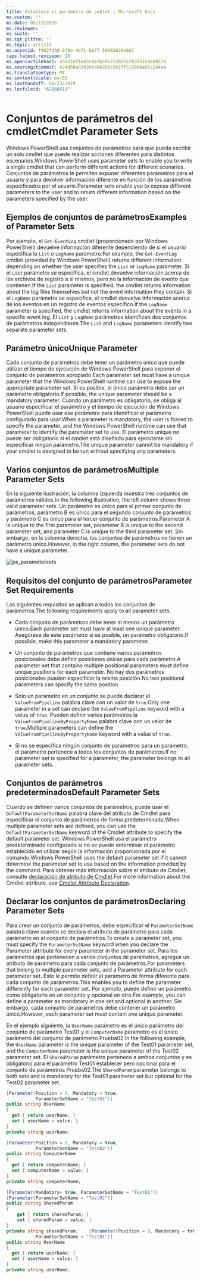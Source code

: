 ```yaml
---
title: Establece el parámetro de cmdlet | Microsoft Docs
ms.custom: ''
ms.date: 09/13/2016
ms.reviewer: ''
ms.suite: ''
ms.tgt_pltfrm: ''
ms.topic: article
ms.assetid: f902fd4d-8f6e-4ef1-b07f-59983039a0d1
caps.latest.revision: 10
ms.openlocfilehash: a5822ef1ed3c9efb5957c20255783d515de8957a
ms.sourcegitcommit: e7445ba8203da304286c591ff513900ad1c244a4
ms.translationtype: MT
ms.contentlocale: es-ES
ms.lasthandoff: 04/23/2019
ms.locfileid: "62068519"
---
```

# <a name="cmdlet-parameter-sets"></a><span data-ttu-id="5299c-102">Conjuntos de parámetros del cmdlet</span><span class="sxs-lookup"><span data-stu-id="5299c-102">Cmdlet Parameter Sets</span></span>

<span data-ttu-id="5299c-103">Windows PowerShell usa conjuntos de parámetros para que pueda escribir un solo cmdlet que puede realizar acciones diferentes para distintos escenarios.</span><span class="sxs-lookup"><span data-stu-id="5299c-103">Windows PowerShell uses parameter sets to enable you to write a single cmdlet that can perform different actions for different scenarios.</span></span> <span data-ttu-id="5299c-104">Conjuntos de parámetros le permiten exponer diferentes parámetros para el usuario y para devolver información diferente en función de los parámetros especificados por el usuario.</span><span class="sxs-lookup"><span data-stu-id="5299c-104">Parameter sets enable you to expose different parameters to the user and to return different information based on the parameters specified by the user.</span></span>

## <a name="examples-of-parameter-sets"></a><span data-ttu-id="5299c-105">Ejemplos de conjuntos de parámetros</span><span class="sxs-lookup"><span data-stu-id="5299c-105">Examples of Parameter Sets</span></span>

<span data-ttu-id="5299c-106">Por ejemplo, el `Get-EventLog` cmdlet (proporcionado por Windows PowerShell) devuelve información diferente dependiendo de si el usuario especifica la `List` o `LogName` parámetro.</span><span class="sxs-lookup"><span data-stu-id="5299c-106">For example, the `Get-EventLog` cmdlet (provided by Windows PowerShell) returns different information depending on whether the user specifies the `List` or `LogName` parameter.</span></span> <span data-ttu-id="5299c-107">Si el `List` parámetro se especifica, el cmdlet devuelve información acerca de los archivos de registro a sí mismos, pero no la información de evento que contienen.</span><span class="sxs-lookup"><span data-stu-id="5299c-107">If the `List` parameter is specified, the cmdlet returns information about the log files themselves but not the event information they contain.</span></span> <span data-ttu-id="5299c-108">Si el `LogName` parámetro se especifica, el cmdlet devuelve información acerca de los eventos en un registro de eventos específico.</span><span class="sxs-lookup"><span data-stu-id="5299c-108">If the `LogName` parameter is specified, the cmdlet returns information about the events in a specific event log.</span></span> <span data-ttu-id="5299c-109">El `List` y `LogName` parámetros identifican dos conjuntos de parámetros independiente.</span><span class="sxs-lookup"><span data-stu-id="5299c-109">The `List` and `LogName` parameters identify two separate parameter sets.</span></span>

## <a name="unique-parameter"></a><span data-ttu-id="5299c-110">Parámetro único</span><span class="sxs-lookup"><span data-stu-id="5299c-110">Unique Parameter</span></span>

<span data-ttu-id="5299c-111">Cada conjunto de parámetros debe tener un parámetro único que puede utilizar el tiempo de ejecución de Windows PowerShell para exponer el conjunto de parámetros apropiado.</span><span class="sxs-lookup"><span data-stu-id="5299c-111">Each parameter set must have a unique parameter that the Windows PowerShell runtime can use to expose the appropriate parameter set.</span></span> <span data-ttu-id="5299c-112">Si es posible, el único parámetro debe ser un parámetro obligatorio.</span><span class="sxs-lookup"><span data-stu-id="5299c-112">If possible, the unique parameter should be a mandatory parameter.</span></span> <span data-ttu-id="5299c-113">Cuando un parámetro es obligatorio, se obliga al usuario especificar el parámetro y el tiempo de ejecución de Windows PowerShell puede usar ese parámetro para identificar el parámetro configurado para usar.</span><span class="sxs-lookup"><span data-stu-id="5299c-113">When a parameter is mandatory, the user is forced to specify the parameter, and the Windows PowerShell runtime can use that parameter to identify the parameter set to use.</span></span> <span data-ttu-id="5299c-114">El parámetro unique no puede ser obligatorio si el cmdlet está diseñado para ejecutarse sin especificar ningún parámetro.</span><span class="sxs-lookup"><span data-stu-id="5299c-114">The unique parameter cannot be mandatory if your cmdlet is designed to be run without specifying any parameters.</span></span>

## <a name="multiple-parameter-sets"></a><span data-ttu-id="5299c-115">Varios conjuntos de parámetros</span><span class="sxs-lookup"><span data-stu-id="5299c-115">Multiple Parameter Sets</span></span>

<span data-ttu-id="5299c-116">En la siguiente ilustración, la columna izquierda muestra tres conjuntos de parámetros válidos.</span><span class="sxs-lookup"><span data-stu-id="5299c-116">In the following illustration, the left column shows three valid parameter sets.</span></span> <span data-ttu-id="5299c-117">Un parámetro es único para el primer conjunto de parámetros, parámetro B es único para el segundo conjunto de parámetros y parámetro C es único para el tercer conjunto de parámetros.</span><span class="sxs-lookup"><span data-stu-id="5299c-117">Parameter A is unique to the first parameter set, parameter B is unique to the second parameter set, and parameter C is unique to the third parameter set.</span></span> <span data-ttu-id="5299c-118">Sin embargo, en la columna derecha, los conjuntos de parámetros no tienen un parámetro único.</span><span class="sxs-lookup"><span data-stu-id="5299c-118">However, in the right column, the parameter sets do not have a unique parameter.</span></span>

![ps_parametersets](../media/ps-parametersets.gif)

## <a name="parameter-set-requirements"></a><span data-ttu-id="5299c-120">Requisitos del conjunto de parámetros</span><span class="sxs-lookup"><span data-stu-id="5299c-120">Parameter Set Requirements</span></span>

<span data-ttu-id="5299c-121">Los siguientes requisitos se aplican a todos los conjuntos de parámetros.</span><span class="sxs-lookup"><span data-stu-id="5299c-121">The following requirements apply to all parameter sets.</span></span>

- <span data-ttu-id="5299c-122">Cada conjunto de parámetros debe tener al menos un parámetro único.</span><span class="sxs-lookup"><span data-stu-id="5299c-122">Each parameter set must have at least one unique parameter.</span></span> <span data-ttu-id="5299c-123">Asegúrese de este parámetro si es posible, un parámetro obligatorio.</span><span class="sxs-lookup"><span data-stu-id="5299c-123">If possible, make this parameter a mandatory parameter.</span></span>

- <span data-ttu-id="5299c-124">Un conjunto de parámetros que contiene varios parámetros posicionales debe definir posiciones únicas para cada parámetro.</span><span class="sxs-lookup"><span data-stu-id="5299c-124">A parameter set that contains multiple positional parameters must define unique positions for each parameter.</span></span> <span data-ttu-id="5299c-125">No hay dos parámetros posicionales pueden especificar la misma posición.</span><span class="sxs-lookup"><span data-stu-id="5299c-125">No two positional parameters can specify the same position.</span></span>

- <span data-ttu-id="5299c-126">Solo un parámetro en un conjunto se puede declarar el `ValueFromPipeline` palabra clave con un valor de `true`.</span><span class="sxs-lookup"><span data-stu-id="5299c-126">Only one parameter in a set can declare the `ValueFromPipeline` keyword with a value of `true`.</span></span> <span data-ttu-id="5299c-127">Pueden definir varios parámetros la `ValueFromPipelineByPropertyName` palabra clave con un valor de `true`.</span><span class="sxs-lookup"><span data-stu-id="5299c-127">Multiple parameters can define the `ValueFromPipelineByPropertyName` keyword with a value of `true`.</span></span>

- <span data-ttu-id="5299c-128">Si no se especifica ningún conjunto de parámetros para un parámetro, el parámetro pertenece a todos los conjuntos de parámetros.</span><span class="sxs-lookup"><span data-stu-id="5299c-128">If no parameter set is specified for a parameter, the parameter belongs to all parameter sets.</span></span>

## <a name="default-parameter-sets"></a><span data-ttu-id="5299c-129">Conjuntos de parámetros predeterminados</span><span class="sxs-lookup"><span data-stu-id="5299c-129">Default Parameter Sets</span></span>

<span data-ttu-id="5299c-130">Cuando se definen varios conjuntos de parámetros, puede usar el `DefaultParameterSetName` palabra clave del atributo de Cmdlet para especificar el conjunto de parámetros de forma predeterminada.</span><span class="sxs-lookup"><span data-stu-id="5299c-130">When multiple parameter sets are defined, you can use the `DefaultParameterSetName` keyword of the Cmdlet attribute to specify the default parameter set.</span></span> <span data-ttu-id="5299c-131">Windows PowerShell usa el parámetro predeterminado configurado si no se puede determinar el parámetro establecido en utilizar según la información proporcionada por el comando.</span><span class="sxs-lookup"><span data-stu-id="5299c-131">Windows PowerShell uses the default parameter set if it cannot determine the parameter set to use based on the information provided by the command.</span></span> <span data-ttu-id="5299c-132">Para obtener más información sobre el atributo de Cmdlet, consulte [declaración de atributo de Cmdlet](./cmdlet-attribute-declaration.md).</span><span class="sxs-lookup"><span data-stu-id="5299c-132">For more information about the Cmdlet attribute, see [Cmdlet Attribute Declaration](./cmdlet-attribute-declaration.md).</span></span>

## <a name="declaring-parameter-sets"></a><span data-ttu-id="5299c-133">Declarar los conjuntos de parámetros</span><span class="sxs-lookup"><span data-stu-id="5299c-133">Declaring Parameter Sets</span></span>

<span data-ttu-id="5299c-134">Para crear un conjunto de parámetros, debe especificar el `ParameterSetName` palabra clave cuando se declara el atributo de parámetro para cada parámetro en el conjunto de parámetros.</span><span class="sxs-lookup"><span data-stu-id="5299c-134">To create a parameter set, you must specify the `ParameterSetName` keyword when you declare the Parameter attribute for every parameter in the parameter set.</span></span> <span data-ttu-id="5299c-135">Para los parámetros que pertenecen a varios conjuntos de parámetros, agregue un atributo de parámetro para cada conjunto de parámetros.</span><span class="sxs-lookup"><span data-stu-id="5299c-135">For parameters that belong to multiple parameter sets, add a Parameter attribute for each parameter set.</span></span> <span data-ttu-id="5299c-136">Esto le permite definir el parámetro de forma diferente para cada conjunto de parámetros.</span><span class="sxs-lookup"><span data-stu-id="5299c-136">This enables you to define the parameter differently for each parameter set.</span></span> <span data-ttu-id="5299c-137">Por ejemplo, puede definir un parámetro como obligatorio en un conjunto y opcional en otro.</span><span class="sxs-lookup"><span data-stu-id="5299c-137">For example, you can define a parameter as mandatory in one set and optional in another.</span></span> <span data-ttu-id="5299c-138">Sin embargo, cada conjunto de parámetros debe contener un parámetro único.</span><span class="sxs-lookup"><span data-stu-id="5299c-138">However, each parameter set must contain one unique parameter.</span></span>

<span data-ttu-id="5299c-139">En el ejemplo siguiente, la `UserName` parámetro es el único parámetro del conjunto de parámetro Test01 y el `ComputerName` parámetro es el único parámetro del conjunto de parámetro Prueba02.</span><span class="sxs-lookup"><span data-stu-id="5299c-139">In the following example, the `UserName` parameter is the unique parameter of the Test01 parameter set, and the `ComputerName` parameter is the unique parameter of the Test02 parameter set.</span></span> <span data-ttu-id="5299c-140">El `SharedParam` parámetro pertenece a ambos conjuntos y es obligatorio para el parámetro Test01 establecer pero opcional para el conjunto de parámetros Prueba02.</span><span class="sxs-lookup"><span data-stu-id="5299c-140">The `SharedParam` parameter belongs to both sets and is mandatory for the Test01 parameter set but optional for the Test02 parameter set.</span></span>

```csharp
[Parameter(Position = 0, Mandatory = true,
           ParameterSetName = "Test01")]
public string UserName
{
  get { return userName; }
  set { userName = value; }
}
private string userName;

[Parameter(Position = 0, Mandatory = true,
           ParameterSetName = "Test02")]
public string ComputerName
{
  get { return computerName; }
  set { computerName = value; }
}
private string computerName;

[Parameter(Mandatory= true, ParameterSetName = "Test01")]
[Parameter(ParameterSetName = "Test02")]
public string SharedParam
{
    get { return sharedParam; }
    set { sharedParam = value; }
}
private string sharedParam;    [Parameter(Position = 0, Mandatory = true,
           ParameterSetName = "Test01")]
public string UserName
{
  get { return userName; }
  set { userName = value; }
}
private string userName;
```